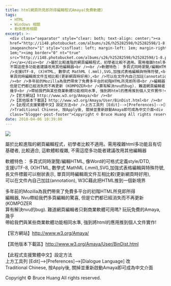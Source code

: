 ```yaml
---
title: html網頁所見即所得編輯程式Amaya(免費軟體)
tags:
  - HTML
  - Windows 相關
  - 軟体應用相關
excerpt: >-
  <div class="separator" style="clear: both; text-align: center;"><a
  href="http://i148.photobucket.com/albums/s26/h25282598/h25282598/1-8.png"
  imageanchor="1" style="cssfloat: left; margin-left: 1em; margin-right:
  1em;"><img border="0" nt="true"
  src="http://i148.photobucket.com/albums/s26/h25282598/h25282598/1-8.png"
  /></a></div><br />屬於比較進階的網頁編輯程式，初學者比較不適用。需用複雜html多功能且有切基礎者, 比較適合, 這軟體較複雜,
  不需這麼多功能者建議改用其他編輯器<br /><br />軟體特色： 多頁式同時瀏覽/編輯HTML, 像Word的可格式定義style/DTD,<br
  />支援UTF-8, (X)HTML, 數學式 MathML (.mml),SVG,加強式表格編輯與特殊符號,<br />長文件標籤可以樹狀表示,
  單頁同時編輯兩文件互相比較(更新網頁時好用),<br />可以在文件內自己加註(annotation), W3C藉此把HTML推到一個新境界<br
  /><br />多年前的Mozilla為我們帶來了免費多平台的初階HTML所見即所得<br />編輯器, Nvu帶給我們多頁編輯的驚喜,
  但是它們都已經消失而不再更新 (KOMPOZER<br />算有解決nvu的bug). 難道網頁編輯者只剩商業軟體可用嗎? 玩玩免費的Amaya,
  幾乎<br />帶給我們與某些商業軟體功能相同水準, 強到將html的應用推到個人文件實作!<br /><br
  />【官方網站】http://www.w3.org/Amaya/<br /><br
  />【其他版本下載區】http://www.w3.org/Amaya/User/BinDist.html<br /><br
  />【此程式支援繁體中文】設定方法<br />上方工具列 [Edit]-->[Preferences]-->[Dialogue Language] 改<br
  />Traditional Chinese, 按Apply後, 關掉並重新啟動Amaya即可成為中文介面<div
  class="blogger-post-footer">Copyright © Bruce Huang All rights reserved.</div>
date: 2010-04-06 10:39:00
---
```


[![](http://i148.photobucket.com/albums/s26/h25282598/h25282598/1-8.png)](http://i148.photobucket.com/albums/s26/h25282598/h25282598/1-8.png)

  
屬於比較進階的網頁編輯程式，初學者比較不適用。需用複雜html多功能且有切基礎者, 比較適合, 這軟體較複雜, 不需這麼多功能者建議改用其他編輯器  
  
軟體特色： 多頁式同時瀏覽/編輯HTML, 像Word的可格式定義style/DTD,  
支援UTF-8, (X)HTML, 數學式 MathML (.mml),SVG,加強式表格編輯與特殊符號,  
長文件標籤可以樹狀表示, 單頁同時編輯兩文件互相比較(更新網頁時好用),  
可以在文件內自己加註(annotation), W3C藉此把HTML推到一個新境界  
  
多年前的Mozilla為我們帶來了免費多平台的初階HTML所見即所得  
編輯器, Nvu帶給我們多頁編輯的驚喜, 但是它們都已經消失而不再更新 (KOMPOZER  
算有解決nvu的bug). 難道網頁編輯者只剩商業軟體可用嗎? 玩玩免費的Amaya, 幾乎  
帶給我們與某些商業軟體功能相同水準, 強到將html的應用推到個人文件實作!  
  
【官方網站】http://www.w3.org/Amaya/  
  
【其他版本下載區】http://www.w3.org/Amaya/User/BinDist.html  
  
【此程式支援繁體中文】設定方法  
上方工具列 \[Edit\]-->\[Preferences\]-->\[Dialogue Language\] 改  
Traditional Chinese, 按Apply後, 關掉並重新啟動Amaya即可成為中文介面

Copyright © Bruce Huang All rights reserved.
<!-- more -->
